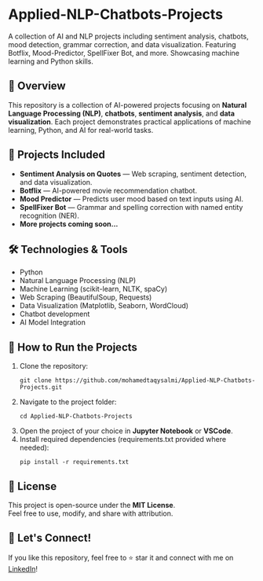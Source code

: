 # Applied-NLP-Chatbots-Projects
A collection of AI and NLP projects including sentiment analysis, chatbots, mood detection, grammar correction, and data visualization. Featuring Botflix, Mood-Predictor, SpellFixer Bot, and more. Showcasing machine learning and Python skills.

## 📖 Overview
This repository is a collection of AI-powered projects focusing on **Natural Language Processing (NLP)**, **chatbots**, **sentiment analysis**, and **data visualization**. Each project demonstrates practical applications of machine learning, Python, and AI for real-world tasks.

## 💼 Projects Included
- **Sentiment Analysis on Quotes** — Web scraping, sentiment detection, and data visualization.
- **Botflix** — AI-powered movie recommendation chatbot.
- **Mood Predictor** — Predicts user mood based on text inputs using AI.
- **SpellFixer Bot** — Grammar and spelling correction with named entity recognition (NER).
- **More projects coming soon...**

## 🛠 Technologies & Tools
- Python
- Natural Language Processing (NLP)
- Machine Learning (scikit-learn, NLTK, spaCy)
- Web Scraping (BeautifulSoup, Requests)
- Data Visualization (Matplotlib, Seaborn, WordCloud)
- Chatbot development
- AI Model Integration

## 🚀 How to Run the Projects
1. Clone the repository:
   ```
   git clone https://github.com/mohamedtaqysalmi/Applied-NLP-Chatbots-Projects.git
   ```
2. Navigate to the project folder:
   ```
   cd Applied-NLP-Chatbots-Projects
   ```
3. Open the project of your choice in **Jupyter Notebook** or **VSCode**.
4. Install required dependencies (requirements.txt provided where needed):
   ```
   pip install -r requirements.txt
   ```

## 📌 License
This project is open-source under the **MIT License**.  
Feel free to use, modify, and share with attribution.

## 🤝 Let's Connect!
If you like this repository, feel free to ⭐️ star it and connect with me on [LinkedIn](https://www.linkedin.com/in/mohamedtaqysalmi/)!
